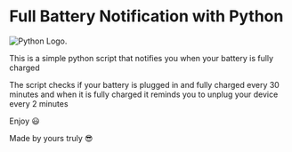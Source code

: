 # Full Battery Notification with Python

![Python Logo](https://www.python.org/static/img/python-logo@2x.png "Python Logo").

This is a simple python script that notifies you when your battery is fully charged

The script checks if your battery is plugged in and fully charged every 30 minutes and when it is fully charged it reminds you to unplug your device every 2 minutes

Enjoy 😃

Made by yours truly 😎